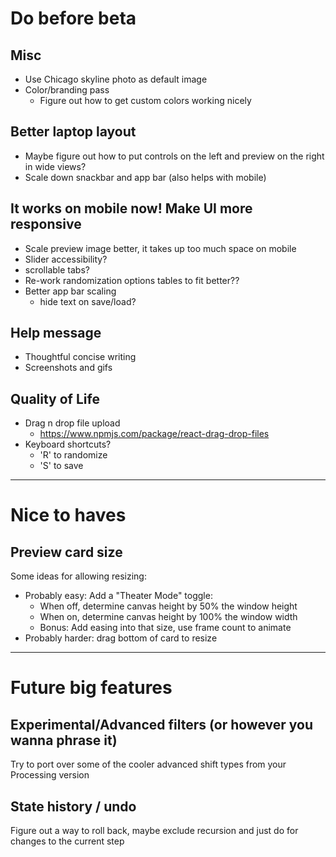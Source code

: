 # Do before beta

## Misc

- Use Chicago skyline photo as default image
- Color/branding pass
  - Figure out how to get custom colors working nicely

## Better laptop layout

- Maybe figure out how to put controls on the left and preview on the right in wide views?
- Scale down snackbar and app bar (also helps with mobile)

## It works on mobile now! Make UI more responsive

- Scale preview image better, it takes up too much space on mobile
- Slider accessibility?
- scrollable tabs?
- Re-work randomization options tables to fit better??
- Better app bar scaling
    * hide text on save/load?

## Help message

- Thoughtful concise writing
- Screenshots and gifs

## Quality of Life

- Drag n drop file upload
  - https://www.npmjs.com/package/react-drag-drop-files
- Keyboard shortcuts?
  - 'R' to randomize
  - 'S' to save


--------------------------------------------------------------------------------

# Nice to haves

## Preview card size

Some ideas for allowing resizing:

- Probably easy: Add a "Theater Mode" toggle:
    * When off, determine canvas height by 50% the window height
    * When on, determine canvas height by 100% the window width
    * Bonus: Add easing into that size, use frame count to animate
- Probably harder: drag bottom of card to resize


--------------------------------------------------------------------------------

# Future big features

## Experimental/Advanced filters (or however you wanna phrase it)

Try to port over some of the cooler advanced shift types from your Processing version

## State history / undo

Figure out a way to roll back, maybe exclude recursion and just do for changes to the current step